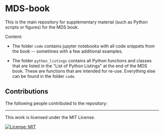 # MDS-book
This is the main repository for supplementary material (such as Python scripts or figures) for the MDS book.

Content:
- The folder `code` contains jupyter notebooks with all code snippets from the book -- sometimes with a few additional examples.

- The folder `python_listings` contains all Python functions and classes that are listed in the "List of Python Listings" at the end of the MDS book. These are functions that are intended for re-use. Everything else can be found in the folder `code`.




## Contributions
The following people contributed to the repository:


<!-- 

## Change Log
<b>0.1.0</b> (Jan 27, 2024)
- first release

<b>0.1.1</b> (Jan 27, 2024)
- edit README.md
- add documentation 

-->


<hr>
This work is licensed under the MIT License.

[![License: MIT](https://img.shields.io/badge/License-MIT-yellow.svg)](https://opensource.org/licenses/MIT)